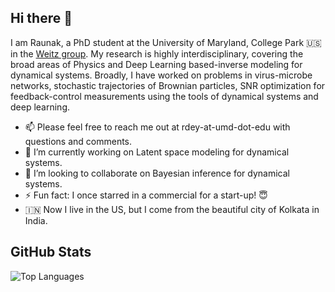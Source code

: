 ## Hi there 👋

I am Raunak, a PhD student at the University of Maryland, College Park 🇺🇸 in the [Weitz group](https://weitzgroup.umd.edu). My research is highly interdisciplinary, covering the broad areas of Physics and Deep Learning based-inverse modeling for dynamical systems. Broadly, I have worked on problems in virus-microbe networks, stochastic trajectories of Brownian particles, SNR optimization for feedback-control measurements using the tools of dynamical systems and deep learning. 

- 📫 Please feel free to reach me out at rdey-at-umd-dot-edu with questions and comments. 
- 🔭 I’m currently working on Latent space modeling for dynamical systems.
- 👯 I’m looking to collaborate on Bayesian inference for dynamical systems.  
- ⚡ Fun fact: I once starred in a commercial for a start-up! 😇
- 🇮🇳 Now I live in the US, but I come from the beautiful city of Kolkata in India.

## GitHub Stats

<!--![Raunak's GitHub Stats](https://github-readme-stats.vercel.app/api?username=RaunakDey&show_icons=true&theme=chartreuse-dark)
![Profile visits since Aug 2024](https://komarev.com/ghpvc/?username=RaunakDey&color=blue)
-->

![Top Languages](https://github-readme-stats.vercel.app/api/top-langs/?username=RaunakDey&layout=compact&theme=chartreuse-dark)




<!--
**RaunakDey/RaunakDey** is a ✨ _special_ ✨ repository because its `README.md` (this file) appears on your GitHub profile.

Here are some ideas to get you started:

- 🔭 I’m currently working on ...
- 🌱 I’m currently learning ...
- 👯 I’m looking to collaborate on ...
- 🤔 I’m looking for help with ...
- 💬 Ask me about ...
- 📫 How to reach me: ...
- 😄 Pronouns: ...
- ⚡ Fun fact: ...
-->
